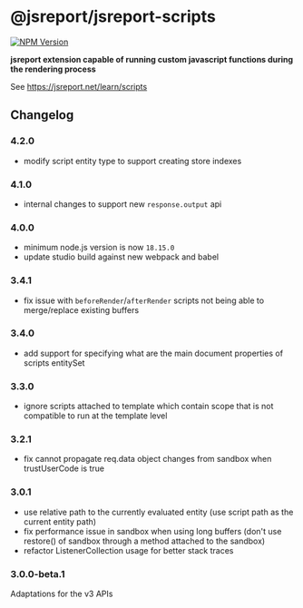 # @jsreport/jsreport-scripts
[![NPM Version](http://img.shields.io/npm/v/@jsreport/jsreport-scripts.svg?style=flat-square)](https://npmjs.com/package/@jsreport/jsreport-scripts)

**jsreport extension capable of running custom javascript functions during the rendering process**

See https://jsreport.net/learn/scripts

## Changelog

### 4.2.0

- modify script entity type to support creating store indexes

### 4.1.0

- internal changes to support new `response.output` api

### 4.0.0

- minimum node.js version is now `18.15.0`
- update studio build against new webpack and babel

### 3.4.1

- fix issue with `beforeRender`/`afterRender` scripts not being able to merge/replace existing buffers

### 3.4.0

- add support for specifying what are the main document properties of scripts entitySet

### 3.3.0

- ignore scripts attached to template which contain scope that is not compatible to run at the template level

### 3.2.1

- fix cannot propagate req.data object changes from sandbox when trustUserCode is true

### 3.0.1

- use relative path to the currently evaluated entity (use script path as the current entity path)
- fix performance issue in sandbox when using long buffers (don't use restore() of sandbox through a method attached to the sandbox)
- refactor ListenerCollection usage for better stack traces

### 3.0.0-beta.1

Adaptations for the v3 APIs
